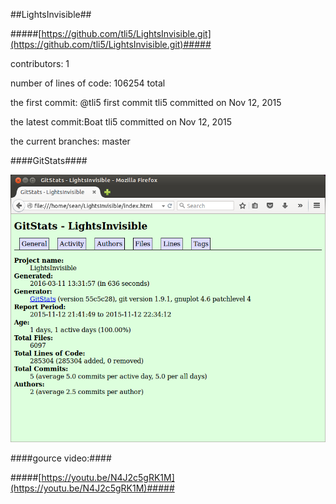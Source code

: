 ##LightsInvisible##

#####[https://github.com/tli5/LightsInvisible.git](https://github.com/tli5/LightsInvisible.git)#####

contributors: 1

number of lines of code: 106254 total

the first commit: @tli5 first commit tli5 committed on Nov 12, 2015

the latest commit:Boat tli5 committed on Nov 12, 2015

the current branches: master


####GitStats####

![LightsInvisible_GitStats](LightsInvisible_GitStats.png)

####gource video:####

#####[https://youtu.be/N4J2c5gRK1M](https://youtu.be/N4J2c5gRK1M)#####



